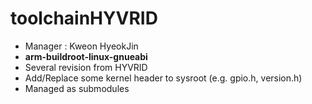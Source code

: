 # toolchainHYVRID
- Manager : Kweon HyeokJin
- **arm-buildroot-linux-gnueabi**
- Several revision from HYVRID
- Add/Replace some kernel header to sysroot (e.g. gpio.h, version.h)
- Managed as submodules